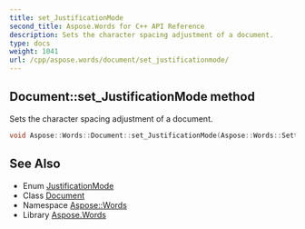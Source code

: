 ```yaml
---
title: set_JustificationMode
second_title: Aspose.Words for C++ API Reference
description: Sets the character spacing adjustment of a document.
type: docs
weight: 1041
url: /cpp/aspose.words/document/set_justificationmode/
---
```

## Document::set_JustificationMode method


Sets the character spacing adjustment of a document.

```cpp
void Aspose::Words::Document::set_JustificationMode(Aspose::Words::Settings::JustificationMode value)
```

## See Also

* Enum [JustificationMode](../../../aspose.words.settings/justificationmode/)
* Class [Document](../)
* Namespace [Aspose::Words](../../)
* Library [Aspose.Words](../../../)
